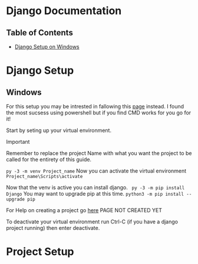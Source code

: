 # Django Documentation

## Table of Contents
- [Django Setup on Windows](#Windows)

# Django Setup
## Windows

For this setup you may be intrested in fallowing this [page](https://docs.djangoproject.com/en/4.0/howto/windows/) instead.
I found the most sucsess using powershell but if you find CMD works for you go for it!

Start by seting up your virtual environment.
> [!IMPORTANT]
> Remember to replace the project Name with what you want the project to be called for the entirety of this guide.

```py -3 -m venv Project_name```
Now you can activate the virtual environment
```Project_name\Scripts\activate```

Now that the venv is active you can install django.
``` py -3 -m pip install Django```
You may want to upgrade pip at this time.
```python3 -m pip install --upgrade pip```

For Help on creating a project go [here](#Project-Setup) PAGE NOT CREATED YET

To deactivate your virtual environment run Ctrl-C (if you have a django project running) then enter deactivate.

# Project Setup


